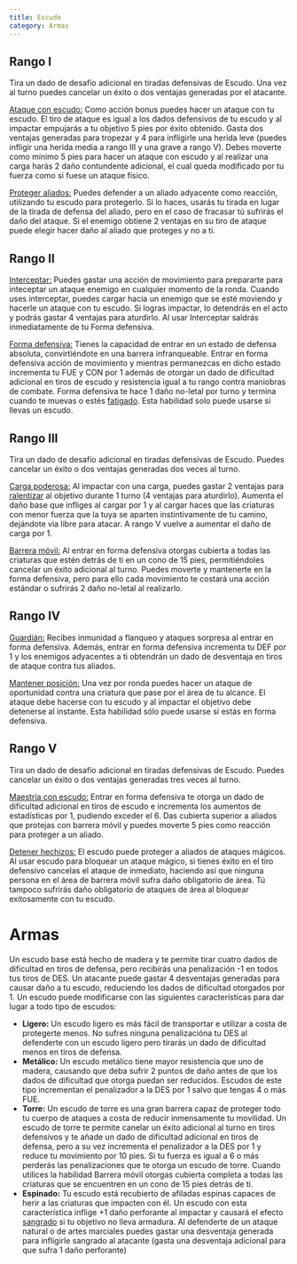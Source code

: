 ```yaml
---
title: Escudo
category: Armas
---
```


## Rango I

Tira un dado de desafío adicional en tiradas defensivas de Escudo. Una vez al turno puedes cancelar un éxito o dos ventajas generadas por el atacante.

<u>Ataque con escudo:</u> Como acción bonus puedes hacer un ataque con tu escudo. El tiro de ataque es igual a los dados defensivos de tu escudo y al impactar empujarás a tu objetivo 5 pies por éxito obtenido. Gasta dos ventajas generadas para tropezar y 4 para infligirle una herida leve (puedes infligir una herida media a rango III y una grave a rango V). Debes moverte como mínimo 5 pies para hacer un ataque con escudo y al realizar una carga harás 2 daño contundente adicional, el cual queda modificado por tu fuerza como si fuese un ataque físico. 

<u>Proteger aliados:</u> Puedes defender a un aliado adyacente como reacción, utilizando tu escudo para protegerlo. Si lo haces, usarás tu tirada en lugar de la tirada de defensa del aliado, pero en el caso de fracasar tú sufrirás el daño del ataque. Si el enemigo obtiene 2 ventajas en su tiro de ataque puede elegir hacer daño al aliado que proteges y no a ti.

## Rango II

<u>Interceptar:</u> Puedes gastar una acción de movimiento para prepararte para inteceptar un ataque enemigo en cualquier momento de la ronda. Cuando uses interceptar, puedes cargar hacia un enemigo que se esté moviendo y hacerle un ataque con tu escudo. Si logras impactar, lo detendrás en el acto y podrás gastar 4 ventajas para aturdirlo. Al usar Interceptar saldrás inmediatamente de tu Forma defensiva.

<u>Forma defensiva:</u> Tienes la capacidad de entrar en un estado de defensa absoluta, convirtiéndote en una barrera infranqueable. Entrar en forma defensiva acción de movimiento y mientras permanezcas en dicho estado incrementa tu FUE y CON por 1 además de otorgar un dado de dificultad adicional en tiros de escudo y resistencia igual a tu rango contra maniobras de combate. Forma defensiva te hace 1 daño no-letal por turno y termina cuando te muevas o estés [fatigado](https://raldamain.com/rules/Reglas%20principales/Efectos%20de%20estado.html#fatigada). Esta habilidad solo puede usarse si llevas un escudo.

## Rango III 

Tira un dado de desafío adicional en tiradas defensivas de Escudo. Puedes cancelar un éxito o dos ventajas generadas dos veces al turno.

<u>Carga poderosa:</u> Al impactar con una carga, puedes gastar 2 ventajas para [ralentizar](https://raldamain.com/rules/Reglas%20principales/Efectos%20de%20estado.html#ralentizada) al objetivo durante 1 turno (4 ventajas para aturdirlo). Aumenta el daño base que infliges al cargar por 1 y al cargar haces que las criaturas con menor fuerza que la tuya se aparten instintivamente de tu camino, dejándote via libre para atacar. A rango V vuelve a aumentar el daño de carga por 1.

<u>Barrera móvil:</u> Al entrar en forma defensiva otorgas cubierta a todas las criaturas que estén detrás de ti en un cono de 15 pies, permitiéndoles cancelar un éxito adicional al turno. Puedes moverte y mantenerte en la forma defensiva, pero para ello cada movimiento te costará una acción estándar o sufrirás 2 daño no-letal al realizarlo.

## Rango IV

<u>Guardián:</u> Recibes inmunidad a flanqueo y ataques sorpresa al entrar en forma defensiva. Además, entrar en forma defensiva incrementa tu DEF por 1 y los enemigos adyacentes a ti obtendrán un dado de desventaja en tiros de ataque contra tus aliados.

<u>Mantener posición:</u> Una vez por ronda puedes hacer un ataque de oportunidad contra una criatura que pase por el área de tu alcance. El ataque debe hacerse con tu escudo y al impactar el objetivo debe detenerse al instante. Esta habilidad sólo puede usarse si estás en forma defensiva.

## Rango V

Tira un dado de desafío adicional en tiradas defensivas de Escudo. Puedes cancelar un éxito o dos ventajas generadas tres veces al turno.

<u>Maestría con escudo:</u> Entrar en forma defensiva te otorga un dado de dificultad adicional en tiros de escudo e incrementa los aumentos de estadísticas por 1, pudiendo exceder el 6. Das cubierta superior a aliados que protejas con barrera móvil y puedes moverte 5 pies como reacción para proteger a un aliado.

<u>Detener hechizos:</u> El escudo puede proteger a aliados de ataques mágicos. Al usar escudo para bloquear un ataque mágico, si tienes éxito en el tiro defensivo cancelas el ataque de inmediato, haciendo así que  ninguna persona en el área de barrera móvil sufra daño obligatorio de área. Tú tampoco sufrirás daño obligatorio de ataques de área al bloquear exitosamente con tu escudo.

# Armas

Un escudo base está hecho de madera y te permite tirar cuatro dados de dificultad en tiros de defensa, pero recibirás una penalización -1 en todos tus tiros de DES. Un atacante puede gastar 4 desventajas generadas para causar daño a tu escudo, reduciendo los dados de dificultad otorgados por 1. Un escudo puede modificarse con las siguientes características para dar lugar a todo tipo de escudos:

- **Ligero:** Un escudo ligero es más fácil de transportar e utilizar a costa de protegerte menos. No sufres ninguna penalizacióna tu DES al defenderte con un escudo ligero pero tirarás un dado de dificultad menos en tiros de defensa.
- **Metálico:** Un escudo metálico tiene mayor resistencia que uno de madera, causando que deba sufrir 2 puntos de daño antes de que los dados de dificultad que otorga puedan ser reducidos. Escudos de este tipo incrementan el penalizador a la DES por 1 salvo que tengas 4 o más FUE.
- **Torre:** Un escudo de torre es una gran barrera capaz de proteger todo tu cuerpo de ataques a costa de reducir inmensamente tu movilidad. Un escudo de torre te permite canelar un éxito adicional al turno en tiros defensivos y te añade un dado de dificultad adicional en tiros de defensa, pero a su vez incrementa el penalizador a la DES por 1 y reduce tu movimiento por 10 pies. Si tu fuerza es igual a 6 o más perderás las penalizaciones que te otorga un escudo de torre. Cuando utilices la habilidad Barrera móvil otorgas cubierta completa a todas las criaturas que se encuentren en un cono de 15 pies detrás de ti.
- **Espinado:** Tu escudo está recubierto de afiladas espinas capaces de herir a las criaturas que impacten con él. Un escudo con esta característica inflige +1 daño perforante al impactar y causará el efecto [sangrado](https://raldamain.com/rules/Reglas%20principales/Efectos%20de%20estado.html#sangrado) si tu objetivo no lleva armadura. Al defenderte de un ataque natural o de artes marciales puedes gastar una desventaja generada para infligirle sangrado al atacante (gasta una desventaja adicional para que sufra 1 daño perforante)





















 

